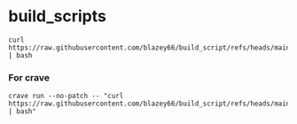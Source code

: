# build_scripts

```
curl https://raw.githubusercontent.com/blazey66/build_script/refs/heads/main/script.sh | bash
```

### For crave
```
crave run --no-patch -- "curl https://raw.githubusercontent.com/blazey66/build_script/refs/heads/main/script.sh | bash"
```
